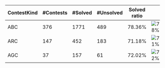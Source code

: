 | ContestKind | #Contests | #Solved | #Unsolved | Solved ratio | |
| - | - | - | - | - | - |
| ABC | 376 | 1771 | 489 | 78.36% | ![78%](https://progress-bar.xyz/78?title=Solved) |
| ARC | 147 | 452 | 183 | 71.18% | ![71%](https://progress-bar.xyz/71?title=Solved) |
| AGC | 37 | 157 | 61 | 72.02% | ![72%](https://progress-bar.xyz/72?title=Solved) |
